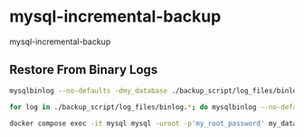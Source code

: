 # mysql-incremental-backup
mysql-incremental-backup

## Restore From Binary Logs
```sh
mysqlbinlog --no-defaults -dmy_database ./backup_script/log_files/binlog.* | mysql -h 127.0.0.1 -P33307 -uroot -p'my_root_password' my_database

for log in ./backup_script/log_files/binlog.*; do mysqlbinlog --no-defaults -dmy_database $log | mysql -h 127.0.0.1 -P33307 -uroot -p my_database; done

docker compose exec -it mysql mysql -uroot -p'my_root_password' my_database
```
